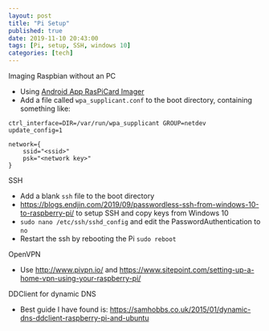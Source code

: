 ```yaml
---
layout: post
title: "Pi Setup"
published: true
date: 2019-11-10 20:43:00
tags: [Pi, setup, SSH, windows 10]
categories: [tech]
---
```


Imaging Raspbian without an PC
* Using [Android App RasPiCard Imager](https://play.google.com/store/apps/details?id=com.redrobe.raspicardimager)
* Add a file called `wpa_supplicant.conf` to the boot directory, containing something like: 

```country=<Two Letter Country code, like GB, US, FR>
ctrl_interface=DIR=/var/run/wpa_supplicant GROUP=netdev
update_config=1

network={
    ssid="<ssid>"
    psk="<network key>"
}
```

SSH
* Add a blank `ssh` file to the boot directory
* https://blogs.endjin.com/2019/09/passwordless-ssh-from-windows-10-to-raspberry-pi/ to setup SSH and copy keys from Windows 10
* `sudo nano /etc/ssh/sshd_config` and edit the PasswordAuthentication to `no`
* Restart the ssh by rebooting the Pi `sudo reboot`

OpenVPN
* Use http://www.pivpn.io/ and https://www.sitepoint.com/setting-up-a-home-vpn-using-your-raspberry-pi/

DDClient for dynamic DNS
* Best guide I have found is: https://samhobbs.co.uk/2015/01/dynamic-dns-ddclient-raspberry-pi-and-ubuntu
